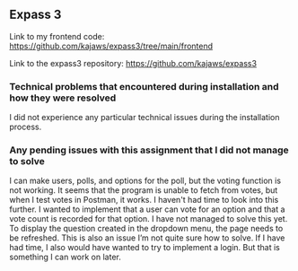 ## Expass 3
Link to my frontend code: https://github.com/kajaws/expass3/tree/main/frontend

Link to the expass3 repository: https://github.com/kajaws/expass3

### Technical problems that encountered during installation and how they were resolved
I did not experience any particular technical issues during the installation process.

### Any pending issues with this assignment that I did not manage to solve
I can make users, polls, and options for the poll, but the voting function is not working. It seems that the program is unable to fetch from votes, but when I test votes in Postman, it works. I haven't had time to look into this further.
I wanted to implement that a user can vote for an option and that a vote count is recorded for that option. I have not managed to solve this yet.
To display the question created in the dropdown menu, the page needs to be refreshed. This is also an issue I’m not quite sure how to solve. 
If I have had time, I also would have wanted to try to implement a login. But that is something I can work on later.
